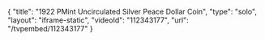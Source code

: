 {
    "title": "1922 PMint Uncirculated Silver Peace Dollar Coin",
    "type": "solo",
    "layout": "iframe-static",
    "videoId": "112343177",
    "url": "\/tvpembed\/112343177"
}